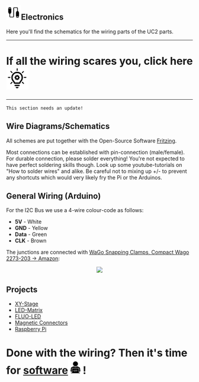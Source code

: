 ## <img src="./IMAGES/L.png" width=40>Electronics
Here you'll find the schematics for the wiring parts of the UC2 parts.

---
# If all the wiring scares you, click here [<img src="./IMAGES/lightbulb.svg" width="60">](./ELECTRONICS_FOR_DUMMIES)
---

    This section needs an update!

## Wire Diagrams/Schematics
All schemes are put together with the Open-Source Software [Fritzing](http://fritzing.org/).

Most connections can be established with pin-connection (male/female). For durable connection, please solder everything! You're not expected to have perfect soldering skills though. Look up some youtube-tutorials on "How to solder wires" and alike. Be careful not to mixing up +/- to prevent any shortcuts which would very likely fry the Pi or the Arduinos.

## General Wiring (Arduino)
For the I2C Bus we use a 4-wire colour-code as follows:

- **5V** - White
- **GND** - Yellow
- **Data** - Green
- **CLK** - Brown

The junctions are connected with [WaGo Snapping Clamps, Compact Wago 2273-203 -> Amazon](https://www.amazon.de/Wago-VERBINDUNGSKLEMME-3POL-2273-203/dp/B075ZRQCGZ):
<p align="center">
<img src="./IMAGES/UC2_WiringColourCode.JPG" width="500">
</p>


## Projects
- [XY-Stage](./XY-Stage)
- [LED-Matrix](./LED-Matrix)
- [FLUO-LED](./FLUO-LED)
- [Magnetic Connectors](./Magnetic-Connectors)
- [Raspberry Pi](./RASPBERRY-PI)

# Done with the wiring? Then it's time for [software<img src="./IMAGES/W.png" width=40>](https://github.com/bionanoimaging/UC2-Software-GIT)!
